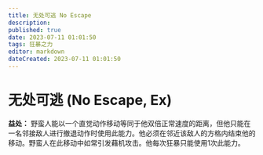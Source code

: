 ```yaml
---
title: 无处可逃 No Escape
description: 
published: true
date: 2023-07-11 01:01:50
tags: 狂暴之力
editor: markdown
dateCreated: 2023-07-11 01:01:50
---
```


# 无处可逃 (No Escape, Ex)

**益处：** 野蛮人能以一个直觉动作移动等同于他双倍正常速度的距离，但他只能在一名邻接敌人进行撤退动作时使用此能力。他必须在邻近该敌人的方格内结束他的移动。野蛮人在此移动中如常引发藉机攻击。他每次狂暴只能使用1次此能力。
